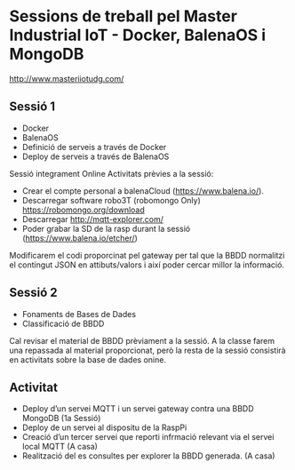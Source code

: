 # Sessions de treball pel Master Industrial IoT - Docker, BalenaOS i MongoDB
http://www.masteriiotudg.com/

## Sessió 1 
- Docker
- BalenaOS
- Definició de serveis a través de Docker
- Deploy de serveis a través de BalenaOS

Sessió integrament Online Activitats prèvies a la sessió:
- Crear el compte personal a balenaCloud (https://www.balena.io/).
- Descarregar software robo3T (robomongo Only) https://robomongo.org/download
- Descarregar http://mqtt-explorer.com/
- Poder grabar la SD de la rasp durant la sessió (https://www.balena.io/etcher/)

Modificarem el codi proporcinat pel gateway per tal que la BBDD normalitzi el contingut JSON en attibuts/valors i així poder cercar millor la informació.

## Sessió 2 
- Fonaments de Bases de Dades
- Classificació de BBDD

Cal revisar el material de BBDD prèviament a la sessió. A la classe farem una repassada al material proporcionat, però la resta de la sessió consistirà en activitats sobre la base de dades onine. 

## Activitat 
- Deploy d’un servei MQTT i un servei gateway contra una BBDD MongoDB (1a Sessió)
- Deploy de un servei al dispositu de la RaspPi
- Creació d’un tercer servei que reporti infrmació relevant via el servei local MQTT (A casa)
- Realització del es consultes per explorer la BBDD generada.  (A casa)
